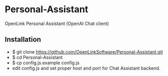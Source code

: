 # Personal-Assistant
OpenLink Personal Assistant (OpenAI Chat client)

## Installation

- $ git clone https://github.com/OpenLinkSoftware/Personal-Assistant.git
- $ cd Personal-Assistant 
- $ cp config.js.example config.js
- edit config.js and set proper host and port for Chat Assistant backend.

